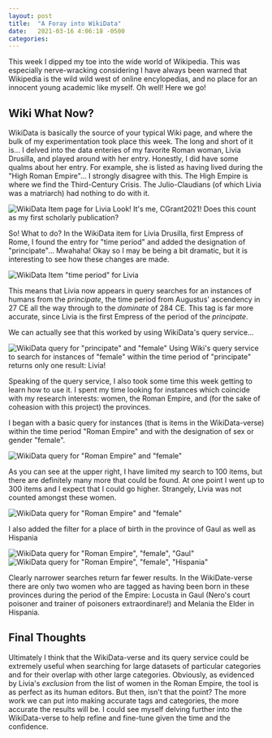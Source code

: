 ```yaml
---
layout: post
title:  "A Foray into WikiData"
date:   2021-03-16 4:06:18 -0500
categories: 
---
```


This week I dipped my toe into the wide world of Wikipedia. This was especially nerve-wracking considering I have always been warned that Wikipedia is the wild wild west of online encylopedias, and no place for an innocent young academic like myself. Oh well! Here we go!


## Wiki What Now?

WikiData is basically the source of your typical Wiki page, and where the bulk of my experimentation took place this week. The long and short of it is... I delved into the data enteries of my favorite Roman woman, Livia Drusilla, and played around with her entry. Honestly, I did have some qualms about her entry. For example, she is listed as having lived during the "High Roman Empire"... I strongly disagree with this. The High Empire is where we find the Third-Century Crisis. The Julio-Claudians (of which Livia was a matriarch) had nothing to do with it.

![WikiData Item page for Livia](/CameronGrant/Assets/Livia_WikidataPage.png)
Look! It's me, CGrant2021! Does this count as my first scholarly publication?


So! What to do? In the WikiData item for Livia Drusilla, first Empress of Rome, I found the entry for "time period" and added the designation of "principate"... Mwahaha! Okay so I may be being a bit dramatic, but it is interesting to see how these changes are made.

![WikiData Item "time period" for Livia](/CameronGrant/Assets/Livia_WikidataContribution.png)

This means that Livia now appears in query searches for an instances of humans from the *principate*, the time period from Augustus' ascendency in 27 CE all the way through to the *dominate* of 284 CE. This tag is far more accurate, since Livia is the first Empress of the period of the *principate*.


We can actually see that this worked by using WikiData's query service...

![WikiData query for "principate" and "female"](/CameronGrant/Assets/Principate_Female_Query.png)
Using Wiki's query service to search for instances of "female" within the time period of "principate" returns only one result: Livia!


Speaking of the query service, I also took some time this week getting to learn how to use it. I spent my time looking for instances which coincide with my research interests: women, the Roman Empire, and (for the sake of coheasion with this project) the provinces.


I began with a basic query for instances (that is items in the WikiData-verse) within the time period "Roman Empire" and with the designation of sex or gender "female".

![WikiData query for "Roman Empire" and "female"](/CameronGrant/Assets/RomanEmpire_Female_Query.png)

As you can see at the upper right, I have limited my search to 100 items, but there are definitely many more that could be found. At one point I went up to 300 items and I expect that I could go higher. Strangely, Livia was not counted amongst these women.

![WikiData query for "Roman Empire" and "female"](/CameronGrant/Assets/InkedRomanEmpire_Female_Query_LI.jpg)


I also added the filter for a place of birth in the province of Gaul as well as Hispania

![WikiData query for "Roman Empire", "female", "Gaul"](/CameronGrant/Assets/Locusta_Query.png)
![WikiData query for "Roman Empire", "female", "Hispania"](/CameronGrant/Assets/Melania_Query.png)

Clearly narrower searches return far fewer results. In the WikiDate-verse there are only two women who are tagged as having been born in these provinces during the period of the Empire: Locusta in Gaul (Nero's court poisoner and trainer of poisoners extraordinare!) and Melania the Elder in Hispania.


## Final Thoughts

Ultimately I think that the WikiData-verse and its query service could be extremely useful when searching for large datasets of particular categories and for their overlap with other large categories. Obviously, as evidenced by Livia's *exclusion* from the list of women in the Roman Empire, the tool is as perfect as its human editors. But then, isn't that the point? The more work we can put into making accurate tags and categories, the more accurate the results will be. I could see myself delving further into the WikiData-verse to help refine and fine-tune given the time and the confidence.